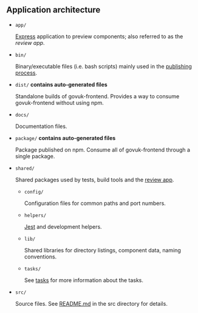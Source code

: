 ## Application architecture

- `app/`

  [Express](https://github.com/expressjs/express) application to preview components; also referred to as the _review app_.

- `bin/`

  Binary/executable files (i.e. bash scripts) mainly used in the [publishing process](/docs/releasing/publishing.md).

- `dist/` **contains auto-generated files**

  Standalone builds of govuk-frontend. Provides a way to consume govuk-frontend without using npm.

- `docs/`

  Documentation files.

- `package/` **contains auto-generated files**

  Package published on npm.
  Consume all of govuk-frontend through a single package.

- `shared/`

  Shared packages used by tests, build tools and the [review app](../../app).

  - `config/`

    Configuration files for common paths and port numbers.

  - `helpers/`

    [Jest](https://github.com/facebook/jest) and development helpers.

  - `lib/`

    Shared libraries for directory listings, component data, naming conventions.

  - `tasks/`

    See [tasks](tasks.md) for more information about the tasks.

- `src/`

  Source files. See [README.md](/src/govuk/README.md) in the src directory for details.
